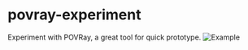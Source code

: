 # povray-experiment
Experiment with POVRay, a great tool for quick prototype.
![Example](/../master/Screenshoot.png?raw=true)
